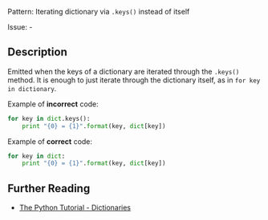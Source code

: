 Pattern: Iterating dictionary  via `.keys()` instead of itself

Issue: -

## Description

Emitted when the keys of a dictionary are iterated through the `.keys()` method. It is enough to just iterate through the dictionary itself, as in `for key in dictionary`.


Example of **incorrect** code:

```python
for key in dict.keys():
    print "{0} = {1}".format(key, dict[key])
```

Example of **correct** code:

```python
for key in dict:
    print "{0} = {1}".format(key, dict[key])
```

## Further Reading

* [The Python Tutorial - Dictionaries](https://docs.python.org/2/tutorial/datastructures.html#dictionaries)
